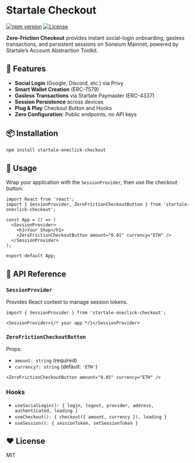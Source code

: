 # Startale Checkout

[![npm version](https://img.shields.io/npm/v/startale-oneclick-checkout)](https://www.npmjs.com/package/startale-oneclick-checkout) [![License](https://img.shields.io/npm/l/startale-oneclick-checkout)](LICENSE)

**Zero-Friction Checkout** provides instant social-login onboarding, gasless transactions, and persistent sessions on Soneium Mainnet, powered by Startale’s Account Abstraction Toolkit.

## 🚀 Features

- **Social Login** (Google, Discord, etc.) via Privy  
- **Smart Wallet Creation** (ERC-7579)  
- **Gasless Transactions** via Startale Paymaster (ERC-4337)  
- **Session Persistence** across devices  
- **Plug & Play** Checkout Button and Hooks  
- **Zero Configuration**: Public endpoints, no API keys

## 📦 Installation

```bash
npm install startale-oneclick-checkout
```

## 🎨 Usage

Wrap your application with the `SessionProvider`, then use the checkout button:

```tsx
import React from 'react';
import { SessionProvider, ZeroFrictionCheckoutButton } from 'startale-oneclick-checkout';

const App = () => (
  <SessionProvider>
    <h1>Your Shop</h1>
    <ZeroFrictionCheckoutButton amount="0.01" currency="ETH" />
  </SessionProvider>
);

export default App;
```

## 🔧 API Reference

### `SessionProvider`

Provides React context to manage session tokens.

```tsx
import { SessionProvider } from 'startale-oneclick-checkout';

<SessionProvider>{/* your app */}</SessionProvider>
```

### `ZeroFrictionCheckoutButton`

Props:

- `amount: string` (required)  
- `currency?: string` (default: `'ETH'`)

```tsx
<ZeroFrictionCheckoutButton amount="0.05" currency="ETH" />
```

### Hooks

- `useSocialLogin(): { login, logout, provider, address, authenticated, loading }`  
- `useCheckout(): { checkout({ amount, currency }), loading }`  
- `useSession(): { sessionToken, setSessionToken }`

## ❤️ License

MIT
